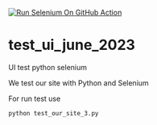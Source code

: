 [![Run Selenium On GitHub Action](https://github.com/berpress/test_ui_jube_2023/actions/workflows/Selenium-Action_Template.yaml/badge.svg)](https://github.com/berpress/test_ui_jube_2023/actions/workflows/Selenium-Action_Template.yaml)
# test_ui_june_2023
UI test python selenium


We test our site with Python and Selenium

For run test use 

```
python test_our_site_3.py
```
